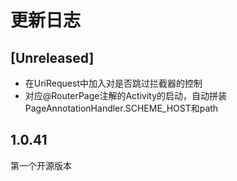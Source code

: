 # 更新日志

## [Unreleased]

- 在UriRequest中加入对是否跳过拦截器的控制
- 对应@RouterPage注解的Activity的启动，自动拼装PageAnnotationHandler.SCHEME_HOST和path


## 1.0.41

第一个开源版本
